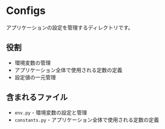 # Configs

アプリケーションの設定を管理するディレクトリです。

## 役割
- 環境変数の管理
- アプリケーション全体で使用される定数の定義
- 設定値の一元管理

## 含まれるファイル
- `env.py` - 環境変数の設定と管理
- `constants.py` - アプリケーション全体で使用される定数の定義
